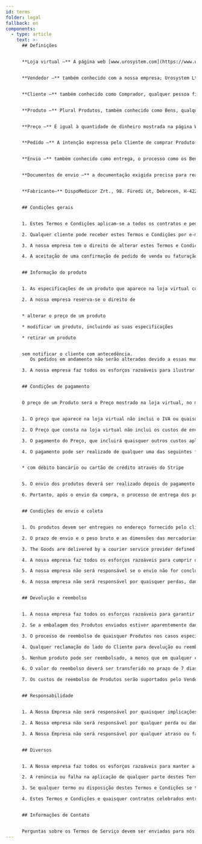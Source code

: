 ```yaml
---
id: terms
folder: legal
fallback: en
components:
  - type: article
    text: >-
      ## Definições


      **Loja virtual –** A página web [www.urosystem.com](https://www.urosystem.com/)


      **Vendedor –** também conhecido com a nossa empresa; Urosystem Ltd., cujo principal local de negócios se encontra em 26 Szent István park, H-1137 Budapeste, Hungria, Número de IVA da UE: HU22923820. 


      **Cliente –** também conhecido como Comprador, qualquer pessoa física ou jurídica que adquira produtos através da loja virtual.


      **Produto –** Plural Produtos, também conhecido como Bens, qualquer produto urológico disponível para compra na nossa loja virtual, vendido pela Nossa Empresa, comprado pelo Cliente.


      **Preço –** É igual à quantidade de dinheiro mostrada na página Web ou determinada de outra forma. 


      **Pedido –** A intenção expressa pelo Cliente de comprar Produto(s) na nossa loja virtual. 


      **Envio –** também conhecido como entrega, o processo como os Bens encomendados são entregues ao Cliente.


      **Documentos de envio –** a documentação exigida precisa para realizar o Envio.


      **Fabricante–** DispoMedicor Zrt., 98. Füredi út, Debrecen, H-4225, Hungria.  


      ## Condições gerais


      1. Estes Termos e Condições aplicam-se a todos os contratos e pedidos relativos à venda de quaisquer Bens pela Nossa Empresa ao Cliente. Se qualquer Contrato Separado for celebrado entre a nossa Empresa e um Cliente e contiver qualquer informação diferente destes Termos e Condições, aplicar-se-ão os termos e condições escritos no Contrato Separado. Quaisquer termos e condições destes Termos e Condições não elaborados num Contrato Separado também se aplicam ao Contrato Separado.

      2. Qualquer cliente pode receber estes Termos e Condições por e-mail mediante solicitação.

      3. A nossa empresa tem o direito de alterar estes Termos e Condições de vez em quando, sem notificação direta dos clientes. 

      4. A aceitação de uma confirmação de pedido de venda ou faturação relativamente aos Bens deve ser considerada prova conclusiva da aceitação do Cliente deste documento de Termos e Condições.


      ## Informação do produto


      1. As especificações de um produto que aparece na loja virtual correspondem às especificações reais do produto descrito. O Vendedor ou o Fabricante tem o direito de alterar as especificações sem avisar os Clientes do Vendedor. A nossa empresa faz todos os esforços razoáveis para fornecer informações precisas e atualizadas sobre todos os produtos disponíveis na loja virtual. O cliente pode confirmar quaisquer especificações entrando em contacto com o vendedor em caso de dúvida.

      2. A nossa empresa reserva-se o direito de


      * alterar o preço de um produto

      * modificar um produto, incluindo as suas especificações

      * retirar um produto


      sem notificar o cliente com antecedência.
         Os pedidos em andamento não serão alterados devido a essas mudanças.

      3. A nossa empresa faz todos os esforços razoáveis para ilustrar cada produto na loja virtual da forma mais precisa possível. O Vendedor não se responsabiliza por pequenas diferenças entre a ilustração do Produto e o Produto entregue, desde que as diferenças não afetem a usabilidade do Produto ou as especificações diretamente descritas na loja virtual. Quaisquer detalhes dos Bens podem ser confirmados pelo Cliente entrando em contacto com a nossa Empresa. 


      ## Condições de pagamento


      O preço de um Produto será o Preço mostrado na loja virtual, no momento em que um pedido é fabricado.


      1. O preço que aparece na loja virtual não inclui o IVA ou quaisquer outros custos aplicáveis.

      2. O Preço que consta na loja virtual não inclui os custos de envio, que deverão ser pagos pelo Cliente. (EXW)

      3. O pagamento do Preço, que incluirá quaisquer outros custos aplicáveis, incluindo, mas não se limitando aos custos descritos em (2) e (3), deverá ser realizado imediatamente depois do pedido ter sido confirmado.

      4. O pagamento pode ser realizado de qualquer uma das seguintes formas:


      * com débito bancário ou cartão de crédito através do Stripe


      5. O envio dos produtos deverá ser realizado depois do pagamento ter sido efetuado.

      6. Portanto, após o envio da compra, o processo de entrega dos produtos ao cliente é iniciado instantaneamente. Por este motivo, os pedidos de compra, depois de terem sido submetidos, não podem ser retirados. 


      ## Condições de envio e coleta


      1. Os produtos devem ser entregues no endereço fornecido pelo cliente.

      2. O prazo de envio e o peso bruto e as dimensões das mercadorias encomendadas devem ser especificados pelo vendedor quando o pedido for feito.

      3. The Goods are delivered by a courier service provider defined at the moment of the order at the discretion of the buyer at the price given when ordering the product at DDU terms (Delivered Duty Unpaid).

      4. A nossa empresa faz todos os esforços razoáveis para cumprir o período de entrega declarado e para enviar as mercadorias em perfeitas condições. Caso o Vendedor esteja ciente de que houve falha nos Produtos no período de tempo previamente especificado, o Comprador será informado sobre isso.

      5. A nossa empresa não será responsável se o envio não for concluído devido a motivos fora de seu controlo.

      6. A nossa empresa não será responsável por quaisquer perdas, danos ou despesas induzidas pelo comprador ou qualquer terceiro (incluindo, mas não se limitando à empresa de transporte responsável pela entrega). 


      ## Devolução e reembolso


      1. A nossa empresa faz todos os esforços razoáveis para garantir que todos os produtos adquiridos sejam entregues em perfeitas condições. Depois da conclusão do envio, o cliente deve examinar se os produtos encomendados foram entregues na quantidade e condições perfeitas.

      2. Se a embalagem dos Produtos enviados estiver aparentemente danificada, recomendamos não aceitar a entrega. Uma vez que os produtos que a Empresa entrega são produtos estéreis, não é possível trocar.  

      3. O processo de reembolso de quaisquer Produtos nos casos específicos descritos em (2) estará sujeito à aprovação da Nossa Empresa.

      4. Qualquer reclamação do lado do Cliente para devolução ou reembolso deve ser submetida ao Vendedor no prazo de 14 dias depois da entrega ter sido concluída. 

      5. Nenhum produto pode ser reembolsado, a menos que em qualquer caso descrito em (2). 

      6. O valor do reembolso deverá ser transferido no prazo de 7 dias úteis depois da Empresa ter sido informada pelo provedor de serviços de remessa sobre a falha na entrega devido à recusa de aceitação ocorrida devido a embalagem danificada, e os dados bancários do Cliente estão disponíveis para o vendedor.

      7. Os custos de reembolso de Produtos serão suportados pelo Vendedor. 


      ## Responsabilidade


      1. A Nossa Empresa não será responsável por quaisquer implicações feitas pelo Comprador, ou qualquer parte envolvida no processo de conclusão de um Pedido em relação à qualidade ou às especificações dos Produtos, ou a adequação dos mesmos para qualquer propósito nas intenções de uso do Cliente.

      2. A Nossa empresa não será responsável por qualquer perda ou dano sofrido pelo cliente induzido pelo uso inadequado de quaisquer produtos. 

      3. A Nossa Empresa não será responsável por qualquer atraso ou falha no cumprimento de quaisquer obrigações estabelecidas nestes Termos e Condições se for induzido por eventos de força maior, incluindo, mas não se limitando ao seguinte: acidentes, desastres naturais, quebra de maquinaria, indisponibilidade de matérias-primas, greve, atos divinos. Se qualquer atraso persistir por um período de tempo que a Nossa Empresa considera não razoável ou se qualquer esforço feito para superar os obstáculos induzidos por um evento de força maior for inútil, o Vendedor pode rescindir o contrato sem qualquer responsabilidade. 


      ## Diversos


      1. A Nossa empresa faz todos os esforços razoáveis para manter a segurança da loja virtual. Por quaisquer perdas e danos induzidos pelo uso da loja virtual, a nossa Empresa não será responsável.

      2. A renúncia ou falha na aplicação de qualquer parte destes Termos e Condições por qualquer uma das partes não deve ser interpretada como uma renúncia das partes restantes destes Termos e Condições, nem como uma renúncia da mesma parte dos mesmos em qualquer momento subsequente.

      3. Se qualquer termo ou disposição destes Termos e Condições se tornar inválido, inexequível ou ilegal por qualquer motivo e por qualquer tribunal, a parte restante destes Termos e Condições ainda será aplicável.

      4. Estes Termos e Condições e quaisquer contratos celebrados entre a Nossa Empresa e o Cliente serão regidos e interpretados de acordo com as leis da Hungria. As partes submetem-se à jurisdição exclusiva dos tribunais húngaros. 


      ## Informações de Contato


      Perguntas sobre os Termos de Serviço devem ser enviadas para nós a [mail@urosystem.com](mailto:mail@urosystem.com).
---
```

